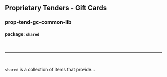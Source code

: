 ## Proprietary Tenders - Gift Cards
### prop-tend-gc-common-lib
#### package: `shared`
<br/>

---
<br>

`shared` is a collection of items that provide...

<br>
